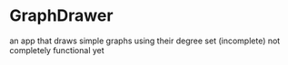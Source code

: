 # GraphDrawer
 an app that draws simple graphs using their degree set (incomplete)
 not completely functional yet
